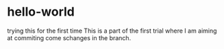 # hello-world
trying this for the first time
This is a part of the first trial where I am aiming at commiting come schanges in the branch.
